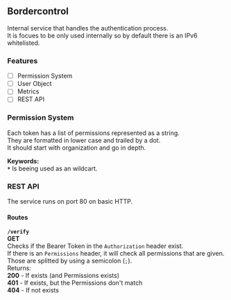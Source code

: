## Bordercontrol
Internal service that handles the authentication process.  
It is focues to be only used internally so by default there is an IPv6 whitelisted.

### Features
- [ ] Permission System
- [ ] User Object
- [ ] Metrics
- [ ] REST API

### Permission System
Each token has a list of permissions represented as a string.  
They are formatted in lower case and trailed by a dot.  
It should start with organization and go in depth.

**Keywords:**  
**`*`** Is beeing used as an wildcart.


### REST API
The service runs on port 80 on basic HTTP.

#### Routes
**`/verify`**  
**GET**  
Checks if the Bearer Token in the `Authorization` header exist.  
If there is an `Permissions` header, it will check all permissions that are given. Those are splitted by using a semicolon (`;`).  
Returns:  
**200** - If exists (and Permissions exists)  
**401** - If exists, but the Permissions don't match  
**404** - If not exists


